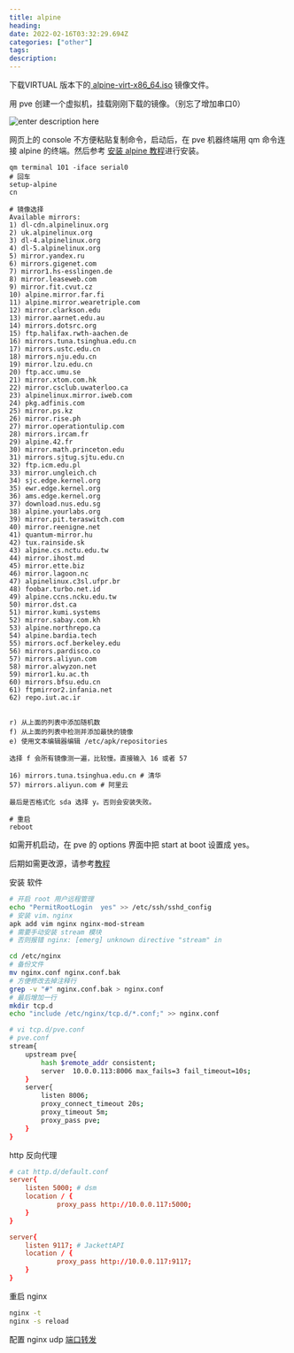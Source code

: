 ```yaml
---
title: alpine 
heading: 
date: 2022-02-16T03:32:29.694Z
categories: ["other"]
tags: 
description: 
---
```


下载VIRTUAL 版本下的[ alpine-virt-x86_64.iso](https://alpinelinux.org/downloads/) 镜像文件。


用 pve 创建一个虚拟机，挂载刚刚下载的镜像。（别忘了增加串口0）

![enter description here](https://gitee.com/smile365/blogimg/raw/master/小书匠/1644983838329.png)


网页上的 console 不方便粘贴复制命令，启动后，在 pve 机器终端用 qm 命令连接 alpine 的终端。然后参考 [安装 alpine 教程](https://zhuanlan.zhihu.com/p/107963371)进行安装。 
```
qm terminal 101 -iface serial0
# 回车
setup-alpine
cn

# 镜像选择 
Available mirrors:
1) dl-cdn.alpinelinux.org
2) uk.alpinelinux.org
3) dl-4.alpinelinux.org
4) dl-5.alpinelinux.org
5) mirror.yandex.ru
6) mirrors.gigenet.com
7) mirror1.hs-esslingen.de
8) mirror.leaseweb.com
9) mirror.fit.cvut.cz
10) alpine.mirror.far.fi
11) alpine.mirror.wearetriple.com
12) mirror.clarkson.edu
13) mirror.aarnet.edu.au
14) mirrors.dotsrc.org
15) ftp.halifax.rwth-aachen.de
16) mirrors.tuna.tsinghua.edu.cn
17) mirrors.ustc.edu.cn
18) mirrors.nju.edu.cn
19) mirror.lzu.edu.cn
20) ftp.acc.umu.se
21) mirror.xtom.com.hk
22) mirror.csclub.uwaterloo.ca
23) alpinelinux.mirror.iweb.com
24) pkg.adfinis.com
25) mirror.ps.kz
26) mirror.rise.ph
27) mirror.operationtulip.com
28) mirrors.ircam.fr
29) alpine.42.fr
30) mirror.math.princeton.edu
31) mirrors.sjtug.sjtu.edu.cn
32) ftp.icm.edu.pl
33) mirror.ungleich.ch
34) sjc.edge.kernel.org
35) ewr.edge.kernel.org
36) ams.edge.kernel.org
37) download.nus.edu.sg
38) alpine.yourlabs.org
39) mirror.pit.teraswitch.com
40) mirror.reenigne.net
41) quantum-mirror.hu
42) tux.rainside.sk
43) alpine.cs.nctu.edu.tw
44) mirror.ihost.md
45) mirror.ette.biz
46) mirror.lagoon.nc
47) alpinelinux.c3sl.ufpr.br
48) foobar.turbo.net.id
49) alpine.ccns.ncku.edu.tw
50) mirror.dst.ca
51) mirror.kumi.systems
52) mirror.sabay.com.kh
53) alpine.northrepo.ca
54) alpine.bardia.tech
55) mirrors.ocf.berkeley.edu
56) mirrors.pardisco.co
57) mirrors.aliyun.com
58) mirror.alwyzon.net
59) mirror1.ku.ac.th
60) mirrors.bfsu.edu.cn
61) ftpmirror2.infania.net
62) repo.iut.ac.ir


r) 从上面的列表中添加随机数
f) 从上面的列表中检测并添加最快的镜像
e) 使用文本编辑器编辑 /etc/apk/repositories

选择 f 会所有镜像测一遍，比较慢。直接输入 16 或者 57

16) mirrors.tuna.tsinghua.edu.cn # 清华
57) mirrors.aliyun.com # 阿里云

最后是否格式化 sda 选择 y。否则会安装失败。
 
# 重启
reboot

```


如需开机启动，在 pve 的 options 界面中把 start at boot 设置成 yes。 

后期如需更改源，请参考[教程](https://mirrors.tuna.tsinghua.edu.cn/help/alpine/)


安装 软件
```bash
# 开启 root 用户远程管理
echo "PermitRootLogin  yes" >> /etc/ssh/sshd_config
# 安装 vim、nginx
apk add vim nginx nginx-mod-stream
# 需要手动安装 stream 模块
# 否则报错 nginx: [emerg] unknown directive "stream" in

cd /etc/nginx
# 备份文件
mv nginx.conf nginx.conf.bak
# 方便修改去掉注释行
grep -v "#" nginx.conf.bak > nginx.conf 
# 最后增加一行
mkdir tcp.d
echo "include /etc/nginx/tcp.d/*.conf;" >> nginx.conf 
```

```bash
# vi tcp.d/pve.conf
# pve.conf
stream{
    upstream pve{
        hash $remote_addr consistent;
        server 	10.0.0.113:8006 max_fails=3 fail_timeout=10s;  
    }
    server{
        listen 8006;
        proxy_connect_timeout 20s;
        proxy_timeout 5m;
        proxy_pass pve;
    }
}
```


http 反向代理
```pf.conf
# cat http.d/default.conf
server{
    listen 5000; # dsm
    location / {
            proxy_pass http://10.0.0.117:5000;
    }
}

server{                                          
    listen 9117; # JackettAPI     
    location / {     
            proxy_pass http://10.0.0.117:9117;
    }                               
} 
```

重启 nginx
```bash
nginx -t
nginx -s reload
```




配置 nginx udp [端口转发](https://blog.51cto.com/moerjinrong/2287680)
